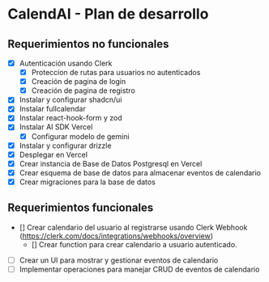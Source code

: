 
# CalendAI - Plan de desarrollo

## Requerimientos no funcionales

- [x] Autenticación usando Clerk
  - [x] Proteccion de rutas para usuarios no autenticados
  - [x] Creación de pagina de login
  - [x] Creación de pagina de registro
- [x] Instalar y configurar shadcn/ui
- [x] Instalar fullcalendar
- [x] Instalar react-hook-form y zod
- [x] Instalar AI SDK Vercel
  - [x] Configurar modelo de gemini
- [x] Instalar y configurar drizzle
- [x] Desplegar en Vercel
- [x] Crear instancia de Base de Datos Postgresql en Vercel
- [x] Crear esquema de base de datos para almacenar eventos de calendario
- [x] Crear migraciones para la base de datos

## Requerimientos funcionales

- [] Crear calendario del usuario al registrarse usando Clerk Webhook (<https://clerk.com/docs/integrations/webhooks/overview>)
  - [] Crear function para crear calendario a usuario autenticado.
- [ ] Crear un UI para mostrar y gestionar eventos de calendario
- [ ] Implementar operaciones para manejar CRUD de eventos de calendario

<!-- - Create a database schema for storing calendar events
- Build a UI for displaying and managing calendar events
- Implement CRUD operations for calendar events
- Integrate with a natural language processing API for event parsing
- Add functionality to invite and manage event attendees
- Implement notifications for upcoming events
- Write unit tests for the calendar manager functionality
- Document the code and provide usage instructions -->